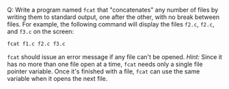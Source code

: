 Q: Write a program named `fcat` that "concatenates" any number of files by
writing them to standard output, one after the other, with no break between
files. For example, the following command will display the files `f2.c`, `f2.c`,
and `f3.c` on the screen:

```sh
fcat f1.c f2.c f3.c
```

`fcat` should issue an error message if any file can't be opened. <em>Hint:</em>
Since it has no more than one file open at a time, `fcat` needs only a single
file pointer variable. Once it's finished with a file, `fcat` can use the same
variable when it opens the next file.
